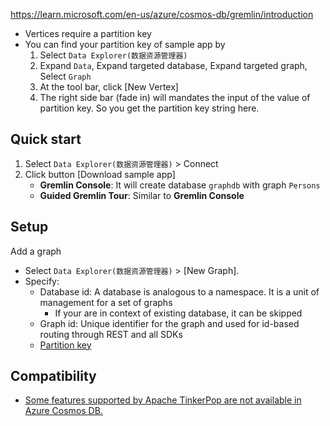 https://learn.microsoft.com/en-us/azure/cosmos-db/gremlin/introduction

- Vertices require a partition key
- You can find your partition key of sample app by 
    1. Select `Data Explorer(数据资源管理器)`
    2. Expand `Data`, Expand targeted database, Expand targeted graph, Select `Graph`
    3. At the tool bar, click [New Vertex]
    4. The right side bar (fade in) will mandates the input of the value of partition key. So you get the partition key string here.

## Quick start
1. Select `Data Explorer(数据资源管理器)` > Connect
2. Click button [Download sample app]
    - **Gremlin Console**: It will create database `graphdb` with graph `Persons`
    - **Guided Gremlin Tour**: Similar to **Gremlin Console**



## Setup


Add a graph
- Select `Data Explorer(数据资源管理器)` > [New Graph].
- Specify:
    - Database id: A database is analogous to a namespace. It is a unit of management for a set of graphs
        - If your are in context of existing database, it can be skipped
    - Graph id: Unique identifier for the graph and used for id-based routing through REST and all SDKs
    - [Partition key](./partition-key.md)



## Compatibility
- [Some features supported by Apache TinkerPop are not available in Azure Cosmos DB.](https://learn.microsoft.com/en-us/azure/cosmos-db/gremlin/support)
